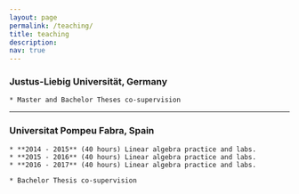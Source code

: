 ```yaml
---
layout: page
permalink: /teaching/
title: teaching
description: 
nav: true
---
```


### Justus-Liebig Universität, Germany ###

	* Master and Bachelor Theses co-supervision



- - - -



### Universitat Pompeu Fabra, Spain ###

	* **2014 - 2015** (40 hours) Linear algebra practice and labs.
	* **2015 - 2016** (40 hours) Linear algebra practice and labs.
	* **2016 - 2017** (40 hours) Linear algebra practice and labs.

	* Bachelor Thesis co-supervision

